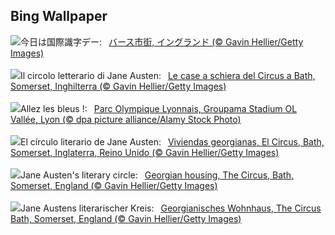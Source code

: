 ## Bing Wallpaper
![](https://www.bing.com/th?id=OHR.BathCircus_JA-JP8331862616_UHD.jpg&w=1000)今日は国際識字デー:&nbsp;&ensp;[バース市街, イングランド (© Gavin Hellier/Getty Images)](https://www.bing.com/th?id=OHR.BathCircus_JA-JP8331862616_UHD.jpg)
<br><br/>
![](https://www.bing.com/th?id=OHR.BathCircus_IT-IT9829288820_UHD.jpg&w=1000)Il circolo letterario di Jane Austen:&nbsp;&ensp;[Le case a schiera del Circus a Bath, Somerset, Inghilterra (© Gavin Hellier/Getty Images)](https://www.bing.com/th?id=OHR.BathCircus_IT-IT9829288820_UHD.jpg)
<br><br/>
![](https://www.bing.com/th?id=OHR.RugbyWorldCup_FR-FR6347432536_UHD.jpg&w=1000)Allez les bleus !:&nbsp;&ensp;[Parc Olympique Lyonnais, Groupama Stadium OL Vallée, Lyon (© dpa picture alliance/Alamy Stock Photo)](https://www.bing.com/th?id=OHR.RugbyWorldCup_FR-FR6347432536_UHD.jpg)
<br><br/>
![](https://www.bing.com/th?id=OHR.BathCircus_ES-ES7093091881_UHD.jpg&w=1000)El círculo literario de Jane Austen:&nbsp;&ensp;[Viviendas georgianas, El Circus, Bath, Somerset, Inglaterra, Reino Unido (© Gavin Hellier/Getty Images)](https://www.bing.com/th?id=OHR.BathCircus_ES-ES7093091881_UHD.jpg)
<br><br/>
![](https://www.bing.com/th?id=OHR.BathCircus_EN-GB3224549053_UHD.jpg&w=1000)Jane Austen's literary circle:&nbsp;&ensp;[Georgian housing, The Circus, Bath, Somerset, England (© Gavin Hellier/Getty Images)](https://www.bing.com/th?id=OHR.BathCircus_EN-GB3224549053_UHD.jpg)
<br><br/>
![](https://www.bing.com/th?id=OHR.BathCircus_DE-DE5061679913_UHD.jpg&w=1000)Jane Austens literarischer Kreis:&nbsp;&ensp;[Georgianisches Wohnhaus, The Circus Bath, Somerset, England (© Gavin Hellier/Getty Images)](https://www.bing.com/th?id=OHR.BathCircus_DE-DE5061679913_UHD.jpg)
<br><br/>
